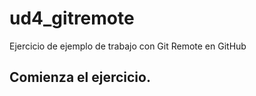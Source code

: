 # ud4_gitremote
Ejercicio de ejemplo de trabajo con Git Remote en GitHub

## Comienza el ejercicio.
